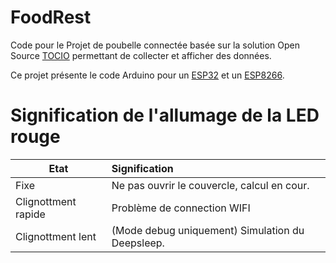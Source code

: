 # FoodRest
Code pour le Projet de poubelle connectée basée sur la solution Open Source [TOCIO](https://github.com/UBO-Open-factory/TOCIO-Back-office) permettant de collecter et afficher des données.

Ce projet présente le code Arduino pour un [ESP32](https://github.com/UBO-Open-factory/foodrest/tree/main/code_esp32) et un [ESP8266](https://github.com/UBO-Open-factory/foodrest/tree/main/code_esp8266).

# Signification de l'allumage de la LED rouge
Etat | Signification
--- |:---
Fixe | Ne pas ouvrir le couvercle, calcul en cour.
Clignottment rapide | Problème de connection WIFI
Clignottment lent | (Mode debug uniquement) Simulation du Deepsleep.